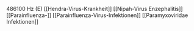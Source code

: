 486100 Hz (E)
[[Hendra-Virus-Krankheit]]
[[Nipah-Virus Enzephalitis]]
[[Parainfluenza-]]
[[Parainfluenza-Virus-Infektionen]]
[[Paramyxoviridae Infektionen]]